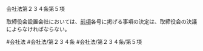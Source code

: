 会社法第２３４条第５項

取締役会設置会社においては、[前項](会社法＿＿＿＿第２３４条第４項)各号に掲げる事項の決定は、取締役会の決議によらなければならない。

#会社法
#会社法/第２３４条
#会社法/第２３４条/第５項
